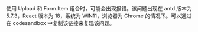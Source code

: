 使用 Upload 和 Form.Item 组合时，可能会出现报错。该问题出现在 antd 版本为 5.7.3，React 版本为 18，系统为 WIN11，浏览器为 Chrome 的情况下。可以通过在 codesandbox 中复制该链接来复现该问题。
